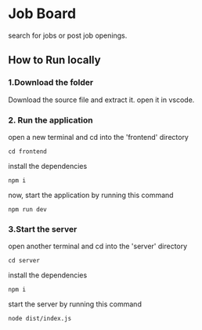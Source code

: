 # Job Board
search for jobs or post job openings.

## How to Run locally

### 1.Download the folder
Download the source file and extract it. open it in vscode.

### 2. Run the application
open a new terminal and cd into the 'frontend' directory
```
cd frontend
```
install the dependencies
```
npm i
```

now, start the application by running this command 

```
npm run dev
```

### 3.Start the server
open another terminal and cd into the 'server' directory
```
cd server
```
install the dependencies
```
npm i
```

start the server by running this command
```
node dist/index.js
```

